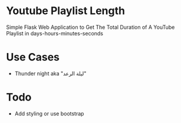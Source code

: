 # Youtube Playlist Length
Simple Flask Web Application to Get The Total Duration of A YouTube Playlist in days-hours-minutes-seconds

# Use Cases
- Thunder night aka "ليلة الرعد"

# Todo
- Add styling or use bootstrap